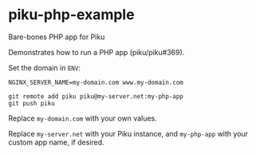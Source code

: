 # piku-php-example
Bare-bones PHP app for Piku

Demonstrates how to run a PHP app (piku/piku#369).

Set the domain in `ENV`:

```
NGINX_SERVER_NAME=my-domain.com www.my-domain.com
```

```shell
git remote add piku piku@my-server.net:my-php-app
git push piku
```

Replace `my-domain.com` with your own values.

Replace `my-server.net` with your Piku instance, and `my-php-app` with
your custom app name, if desired.
